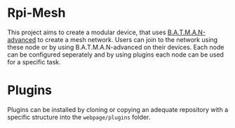 # Rpi-Mesh
This project aims to create a modular device, that uses [B.A.T.M.A.N-advanced](https://www.open-mesh.org/projects/batman-adv/wiki) to create a mesh network. Users can join to the network using these node or by using B.A.T.M.A.N-advanced on their devices. Each node can be configured seperately and by using plugins each node can be used for a specific task.

# Plugins
Plugins can be installed by cloning or copying an adequate repository with a specific structure into the `webpage/plugins` folder.
